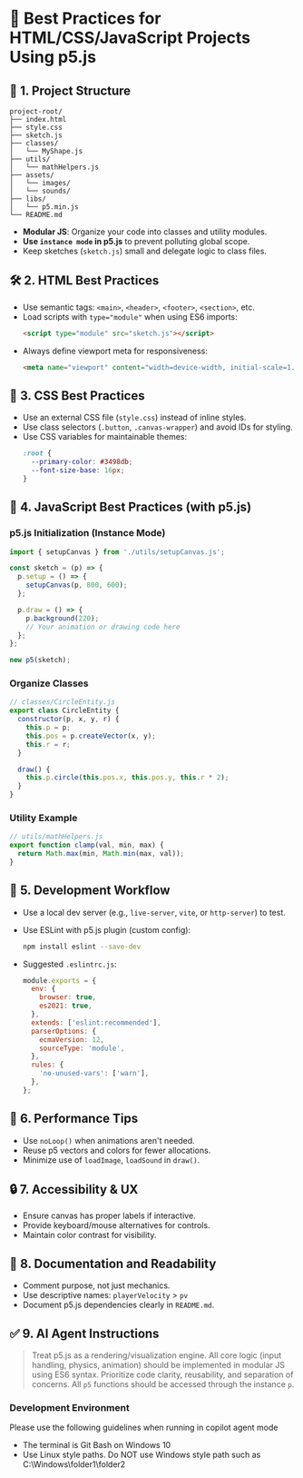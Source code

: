 # 🧠 Best Practices for HTML/CSS/JavaScript Projects Using p5.js

## 📁 1. Project Structure

```
project-root/
├── index.html
├── style.css
├── sketch.js
├── classes/
│   └── MyShape.js
├── utils/
│   └── mathHelpers.js
├── assets/
│   └── images/
│   └── sounds/
├── libs/
│   └── p5.min.js
└── README.md
```

- **Modular JS**: Organize your code into classes and utility modules.
- **Use `instance mode` in p5.js** to prevent polluting global scope.
- Keep sketches (`sketch.js`) small and delegate logic to class files.

## 🛠️ 2. HTML Best Practices

- Use semantic tags: `<main>`, `<header>`, `<footer>`, `<section>`, etc.
- Load scripts with `type="module"` when using ES6 imports:
  ```html
  <script type="module" src="sketch.js"></script>
  ```
- Always define viewport meta for responsiveness:
  ```html
  <meta name="viewport" content="width=device-width, initial-scale=1.0">
  ```

## 🎨 3. CSS Best Practices

- Use an external CSS file (`style.css`) instead of inline styles.
- Use class selectors (`.button`, `.canvas-wrapper`) and avoid IDs for styling.
- Use CSS variables for maintainable themes:
  ```css
  :root {
    --primary-color: #3498db;
    --font-size-base: 16px;
  }
  ```

## 🧩 4. JavaScript Best Practices (with p5.js)

### p5.js Initialization (Instance Mode)

```js
import { setupCanvas } from './utils/setupCanvas.js';

const sketch = (p) => {
  p.setup = () => {
    setupCanvas(p, 800, 600);
  };

  p.draw = () => {
    p.background(220);
    // Your animation or drawing code here
  };
};

new p5(sketch);
```

### Organize Classes

```js
// classes/CircleEntity.js
export class CircleEntity {
  constructor(p, x, y, r) {
    this.p = p;
    this.pos = p.createVector(x, y);
    this.r = r;
  }

  draw() {
    this.p.circle(this.pos.x, this.pos.y, this.r * 2);
  }
}
```

### Utility Example

```js
// utils/mathHelpers.js
export function clamp(val, min, max) {
  return Math.max(min, Math.min(max, val));
}
```

## 🧪 5. Development Workflow

- Use a local dev server (e.g., `live-server`, `vite`, or `http-server`) to test.
- Use ESLint with p5.js plugin (custom config):
  ```bash
  npm install eslint --save-dev
  ```

- Suggested `.eslintrc.js`:
  ```js
  module.exports = {
    env: {
      browser: true,
      es2021: true,
    },
    extends: ['eslint:recommended'],
    parserOptions: {
      ecmaVersion: 12,
      sourceType: 'module',
    },
    rules: {
      'no-unused-vars': ['warn'],
    },
  };
  ```

## 🚀 6. Performance Tips

- Use `noLoop()` when animations aren't needed.
- Reuse p5 vectors and colors for fewer allocations.
- Minimize use of `loadImage`, `loadSound` in `draw()`.

## 🔒 7. Accessibility & UX

- Ensure canvas has proper labels if interactive.
- Provide keyboard/mouse alternatives for controls.
- Maintain color contrast for visibility.

## 📝 8. Documentation and Readability

- Comment purpose, not just mechanics.
- Use descriptive names: `playerVelocity` > `pv`
- Document p5.js dependencies clearly in `README.md`.

## ✅ 9. AI Agent Instructions

> Treat p5.js as a rendering/visualization engine. All core logic (input handling, physics, animation) should be implemented in modular JS using ES6 syntax. Prioritize code clarity, reusability, and separation of concerns. All `p5` functions should be accessed through the instance `p`.

### Development Environment

Please use the following guidelines when running in copilot agent mode
- The terminal is Git Bash on Windows 10
- Use Linux style paths. Do NOT use Windows style path such as C:\Windows\folder1\folder2